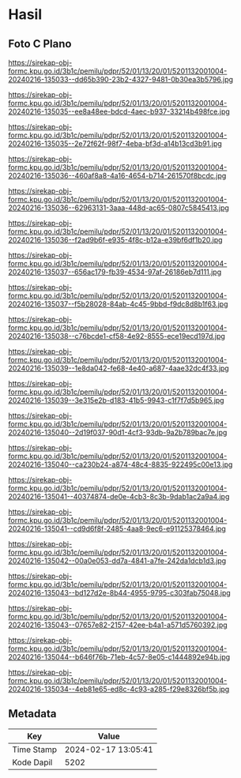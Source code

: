 # Hasil

## Foto C Plano

https://sirekap-obj-formc.kpu.go.id/3b1c/pemilu/pdpr/52/01/13/20/01/5201132001004-20240216-135033--dd65b390-23b2-4327-9481-0b30ea3b5796.jpg

https://sirekap-obj-formc.kpu.go.id/3b1c/pemilu/pdpr/52/01/13/20/01/5201132001004-20240216-135035--ee8a48ee-bdcd-4aec-b937-33214b498fce.jpg

https://sirekap-obj-formc.kpu.go.id/3b1c/pemilu/pdpr/52/01/13/20/01/5201132001004-20240216-135035--2e72f62f-98f7-4eba-bf3d-a14b13cd3b91.jpg

https://sirekap-obj-formc.kpu.go.id/3b1c/pemilu/pdpr/52/01/13/20/01/5201132001004-20240216-135036--460af8a8-4a16-4654-b714-261570f8bcdc.jpg

https://sirekap-obj-formc.kpu.go.id/3b1c/pemilu/pdpr/52/01/13/20/01/5201132001004-20240216-135036--62963131-3aaa-448d-ac65-0807c5845413.jpg

https://sirekap-obj-formc.kpu.go.id/3b1c/pemilu/pdpr/52/01/13/20/01/5201132001004-20240216-135036--f2ad9b6f-e935-4f8c-b12a-e39bf6df1b20.jpg

https://sirekap-obj-formc.kpu.go.id/3b1c/pemilu/pdpr/52/01/13/20/01/5201132001004-20240216-135037--656ac179-fb39-4534-97af-26186eb7d111.jpg

https://sirekap-obj-formc.kpu.go.id/3b1c/pemilu/pdpr/52/01/13/20/01/5201132001004-20240216-135037--f5b28028-84ab-4c45-9bbd-f9dc8d8b1f63.jpg

https://sirekap-obj-formc.kpu.go.id/3b1c/pemilu/pdpr/52/01/13/20/01/5201132001004-20240216-135038--c76bcde1-cf58-4e92-8555-ece19ecd197d.jpg

https://sirekap-obj-formc.kpu.go.id/3b1c/pemilu/pdpr/52/01/13/20/01/5201132001004-20240216-135039--1e8da042-fe68-4e40-a687-4aae32dc4f33.jpg

https://sirekap-obj-formc.kpu.go.id/3b1c/pemilu/pdpr/52/01/13/20/01/5201132001004-20240216-135039--3e315e2b-d183-41b5-9943-c1f7f7d5b965.jpg

https://sirekap-obj-formc.kpu.go.id/3b1c/pemilu/pdpr/52/01/13/20/01/5201132001004-20240216-135040--2d19f037-90d1-4cf3-93db-9a2b789bac7e.jpg

https://sirekap-obj-formc.kpu.go.id/3b1c/pemilu/pdpr/52/01/13/20/01/5201132001004-20240216-135040--ca230b24-a874-48c4-8835-922495c00e13.jpg

https://sirekap-obj-formc.kpu.go.id/3b1c/pemilu/pdpr/52/01/13/20/01/5201132001004-20240216-135041--40374874-de0e-4cb3-8c3b-9dab1ac2a9a4.jpg

https://sirekap-obj-formc.kpu.go.id/3b1c/pemilu/pdpr/52/01/13/20/01/5201132001004-20240216-135041--cd9d6f8f-2485-4aa8-9ec6-e91125378464.jpg

https://sirekap-obj-formc.kpu.go.id/3b1c/pemilu/pdpr/52/01/13/20/01/5201132001004-20240216-135042--00a0e053-dd7a-4841-a7fe-242da1dcb1d3.jpg

https://sirekap-obj-formc.kpu.go.id/3b1c/pemilu/pdpr/52/01/13/20/01/5201132001004-20240216-135043--bd127d2e-8b44-4955-9795-c303fab75048.jpg

https://sirekap-obj-formc.kpu.go.id/3b1c/pemilu/pdpr/52/01/13/20/01/5201132001004-20240216-135043--07657e82-2157-42ee-b4a1-a571d5760392.jpg

https://sirekap-obj-formc.kpu.go.id/3b1c/pemilu/pdpr/52/01/13/20/01/5201132001004-20240216-135044--b646f76b-71eb-4c57-8e05-c1444892e94b.jpg

https://sirekap-obj-formc.kpu.go.id/3b1c/pemilu/pdpr/52/01/13/20/01/5201132001004-20240216-135034--4eb81e65-ed8c-4c93-a285-f29e8326bf5b.jpg


## Metadata

| Key        | Value               |
| ---------- | ------------------- |
| Time Stamp | 2024-02-17 13:05:41 |
| Kode Dapil | 5202                |




